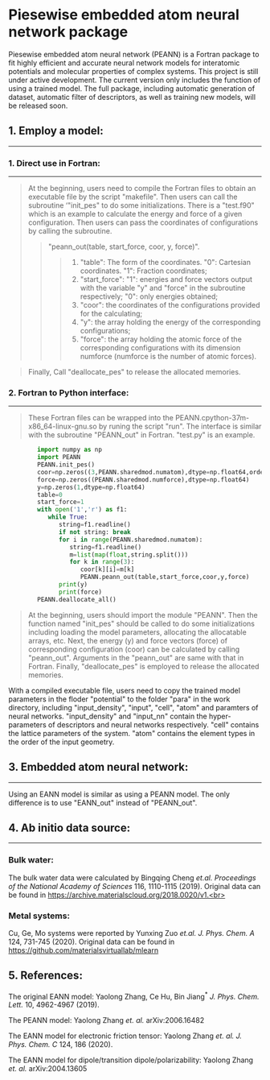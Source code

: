 # Piesewise embedded atom neural network package

Piesewise embedded atom neural network (PEANN) is a Fortran package to fit highly efficient and accurate neural network models for interatomic potentials and molecular properties of complex systems. This project is still under active development. The current version only includes the function of using a trained model. The full package, including automatic generation of dataset, automatic filter of descriptors, as well as training new models, will be released soon.<br>

## 1. Employ a model:
----------------------
### 1. Direct use in Fortran:
------------------
>At the beginning, users need to compile the Fortran files to obtain an executable file by the script "makefile". Then users can call the subroutine ‘"init_pes" to do some initializations. There is a "test.f90" which is an example to calculate the energy and force of a given configuration. Then users can pass the coordinates of configurations by calling the subroutine.<br>
>>"peann_out(table, start_force, coor, y, force)".<br>
>>>1. "table": The form of the coordinates. "0": Cartesian coordinates. "1": Fraction coordinates; <br>
>>>2. "start_force": "1": energies and force vectors output with the variable "y" and "force" in the subroutine respectively; "0": only energies obtained;<br>
>>>3. "coor": the coordinates of the configurations provided for the calculating;<br>
>>>4. "y": the array holding the energy of the corresponding configurations; <br>
>>>5. "force": the array holding the atomic force of the corresponding configurations with its dimension numforce (numforce is the number of atomic forces).<br>

>Finally, Call "deallocate_pes" to release the allocated memories.<br>

### 2. Fortran to Python interface:
-----------------------
>These Fortran files can be wrapped into the PEANN.cpython-37m-x86_64-linux-gnu.so by runing the script "run". The interface is similar with the subroutine "PEANN_out" in Fortran. "test.py" is an example.<br>
```python
		import numpy as np 
		import PEANN 
		PEANN.init_pes()
		coor=np.zeros((3,PEANN.sharedmod.numatom),dtype=np.float64,order="F")
		force=np.zeros((PEANN.sharedmod.numforce),dtype=np.float64)
		y=np.zeros(1,dtype=np.float64)
		table=0
		start_force=1
		with open('1','r') as f1:
		   while True:
		      string=f1.readline()
		      if not string: break
		      for i in range(PEANN.sharedmod.numatom):
		         string=f1.readline()
		         m=list(map(float,string.split()))
		         for k in range(3):
		            coor[k][i]=m[k]
		            PEANN.peann_out(table,start_force,coor,y,force)
		      print(y)
		      print(force)
		PEANN.deallocate_all()
```
>At the beginning, users should import the module "PEANN". Then the function named "init_pes" should be called to do some initializations including loading the model parameters, allocating the allocatable arrays, etc. Next, the energy (y) and force vectors (force) of corresponding configuration (coor) can be calculated by calling "peann_out". Arguments in the "peann_out" are same with that in Fortran. Finally, "deallocate_pes" is employed to release the allocated memories.<br>

With a compiled executable file, users need to copy the trained model parameters in the floder "potential" to the folder "para" in the work directory, including "input_density", "input", "cell", "atom" and paramters of neural networks. "input_density" and "input_nn" contain the hyper-parameters of descriptors and neural networks respectively. "cell" contains the lattice parameters of the system. "atom" contains the element types in the order of the input geometry.<br>

## 3. Embedded atom neural network:
-----------------------------------
Using an EANN model is similar as using a PEANN model. The only difference is to use "EANN_out" instead of "PEANN_out".

## 4. Ab initio data source:
---------------------------------------------
### Bulk water:
The bulk water data were calculated by Bingqing Cheng *et.al.* *Proceedings of the National Academy of Sciences* 116, 1110-1115 (2019). Original data can be found in https://archive.materialscloud.org/2018.0020/v1.<br>
### Metal systems:
Cu, Ge, Mo systems were reported by Yunxing Zuo *et.al.* *J. Phys. Chem. A* 124, 731-745 (2020). Original data can be found in https://github.com/materialsvirtuallab/mlearn

## 5. References:
The original EANN model: Yaolong Zhang, Ce Hu, Bin Jiang<sup>*</sup> *J. Phys. Chem. Lett.* 10, 4962-4967 (2019).

The PEANN model: Yaolong Zhang *et. al.* arXiv:2006.16482

The EANN model for electronic friction tensor: Yaolong Zhang *et. al.* *J. Phys. Chem. C* 124, 186 (2020).

The EANN model for dipole/transition dipole/polarizability: Yaolong Zhang *et. al.* arXiv:2004.13605
